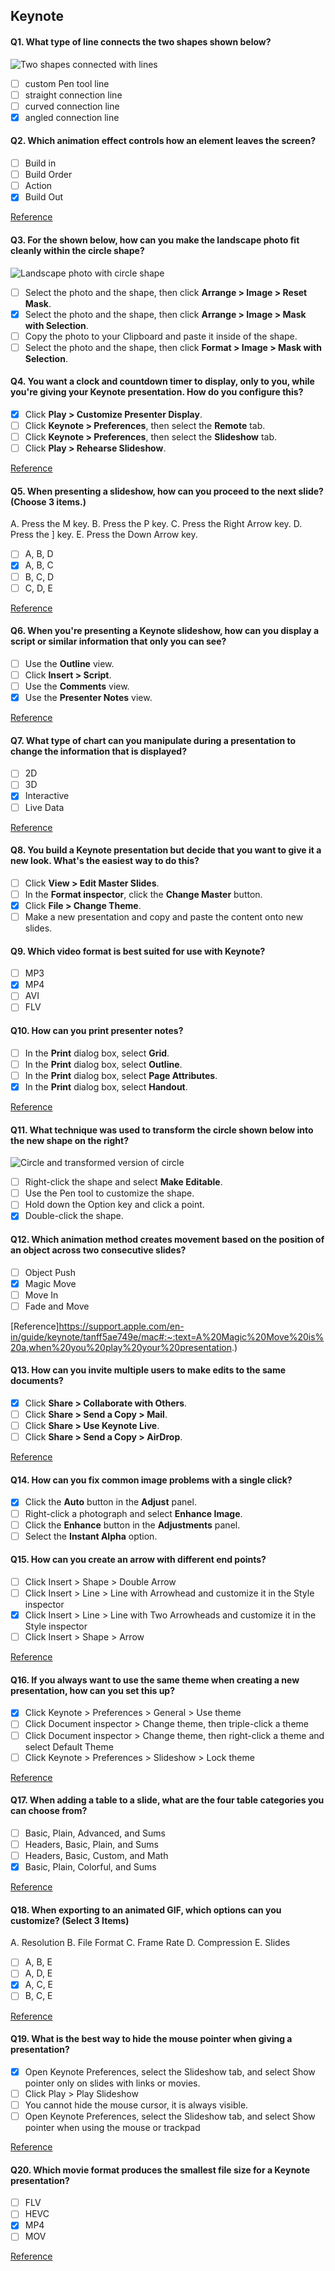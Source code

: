 ## Keynote

#### Q1. What type of line connects the two shapes shown below?

![Two shapes connected with lines](images/picture1.png?raw=png)

- [ ] custom Pen tool line
- [ ] straight connection line
- [ ] curved connection line
- [x] angled connection line

#### Q2. Which animation effect controls how an element leaves the screen?

- [ ] Build in
- [ ] Build Order
- [ ] Action
- [x] Build Out

[Reference](https://support.apple.com/en-in/guide/keynote/tan72234bb6/mac)

#### Q3. For the shown below, how can you make the landscape photo fit cleanly within the circle shape?

![Landscape photo with circle shape](images/picture3.png?raw=png)

- [ ] Select the photo and the shape, then click **Arrange > Image > Reset Mask**.
- [x] Select the photo and the shape, then click **Arrange > Image > Mask with Selection**.
- [ ] Copy the photo to your Clipboard and paste it inside of the shape.
- [ ] Select the photo and the shape, then click **Format > Image > Mask with Selection**.

#### Q4. You want a clock and countdown timer to display, only to you, while you're giving your Keynote presentation. How do you configure this?

- [x] Click **Play > Customize Presenter Display**.
- [ ] Click **Keynote > Preferences**, then select the **Remote** tab.
- [ ] Click **Keynote > Preferences**, then select the **Slideshow** tab.
- [ ] Click **Play > Rehearse Slideshow**.

[Reference](https://discussions.apple.com/thread/3767979#:~:text=Keynote%20%3E%20Preferences%20%3E%20click%20Presenter%20Display,choose%20the%20option%20you%20want.)

#### Q5. When presenting a slideshow, how can you proceed to the next slide? (Choose 3 items.)

A. Press the M key.
B. Press the P key.
C. Press the Right Arrow key.
D. Press the ] key.
E. Press the Down Arrow key.

- [ ] A, B, D
- [x] A, B, C
- [ ] B, C, D
- [ ] C, D, E

[Reference](https://support.apple.com/lt-lt/guide/keynote-ipad/tanca56e7da3/ipados)

#### Q6. When you're presenting a Keynote slideshow, how can you display a script or similar information that only you can see?

- [ ] Use the **Outline** view.
- [ ] Click **Insert > Script**.
- [ ] Use the **Comments** view.
- [x] Use the **Presenter Notes** view.

[Reference](https://support.apple.com/en-in/guide/keynote/tand1a4ee7c/mac)

#### Q7. What type of chart can you manipulate during a presentation to change the information that is displayed?

- [ ] 2D
- [ ] 3D
- [x] Interactive
- [ ] Live Data

[Reference](https://support.apple.com/en-in/guide/keynote/tan9e7c35220/mac)

#### Q8. You build a Keynote presentation but decide that you want to give it a new look. What's the easiest way to do this?

- [ ] Click **View > Edit Master Slides**.
- [ ] In the **Format inspector**, click the **Change Master** button.
- [x] Click **File > Change Theme**.
- [ ] Make a new presentation and copy and paste the content onto new slides.

#### Q9. Which video format is best suited for use with Keynote?

- [ ] MP3
- [x] MP4
- [ ] AVI
- [ ] FLV

#### Q10. How can you print presenter notes?

- [ ] In the **Print** dialog box, select **Grid**.
- [ ] In the **Print** dialog box, select **Outline**.
- [ ] In the **Print** dialog box, select **Page Attributes**.
- [x] In the **Print** dialog box, select **Handout**.

[Reference](https://discussions.apple.com/thread/3932675)

#### Q11. What technique was used to transform the circle shown below into the new shape on the right?

![Circle and transformed version of circle](images/picture2.png?raw=png)

- [ ] Right-click the shape and select **Make Editable**.
- [ ] Use the Pen tool to customize the shape.
- [ ] Hold down the Option key and click a point.
- [x] Double-click the shape.

#### Q12. Which animation method creates movement based on the position of an object across two consecutive slides?

- [ ] Object Push
- [x] Magic Move
- [ ] Move In
- [ ] Fade and Move

[Reference]https://support.apple.com/en-in/guide/keynote/tanff5ae749e/mac#:~:text=A%20Magic%20Move%20is%20a,when%20you%20play%20your%20presentation.)

#### Q13. How can you invite multiple users to make edits to the same documents?

- [x] Click **Share > Collaborate with Others**.
- [ ] Click **Share > Send a Copy > Mail**.
- [ ] Click **Share > Use Keynote Live**.
- [ ] Click **Share > Send a Copy > AirDrop**.

[Reference](https://support.apple.com/en-in/HT206181)

#### Q14. How can you fix common image problems with a single click?

- [x] Click the **Auto** button in the **Adjust** panel.
- [ ] Right-click a photograph and select **Enhance Image**.
- [ ] Click the **Enhance** button in the **Adjustments** panel.
- [ ] Select the **Instant Alpha** option.

#### Q15. How can you create an arrow with different end points?

- [ ] Click Insert > Shape > Double Arrow
- [ ] Click Insert > Line > Line with Arrowhead and customize it in the Style inspector
- [x] Click Insert > Line > Line with Two Arrowheads and customize it in the Style inspector
- [ ] Click Insert > Shape > Arrow

[Reference](https://support.apple.com/en-in/guide/keynote/tan411206157/mac)

#### Q16. If you always want to use the same theme when creating a new presentation, how can you set this up?

- [x] Click Keynote > Preferences > General > Use theme
- [ ] Click Document inspector > Change theme, then triple-click a theme
- [ ] Click Document inspector > Change theme, then right-click a theme and select Default Theme
- [ ] Click Keynote > Preferences > Slideshow > Lock theme

[Reference](https://support.apple.com/en-in/guide/keynote/tanb343cb739/mac#:~:text=You%20can%20set%20Keynote%20to,Theme%20to%20select%20a%20theme.)

#### Q17. When adding a table to a slide, what are the four table categories you can choose from?

- [ ] Basic, Plain, Advanced, and Sums
- [ ] Headers, Basic, Plain, and Sums
- [ ] Headers, Basic, Custom, and Math
- [x] Basic, Plain, Colorful, and Sums

[Reference](https://www.idownloadblog.com/2021/03/29/tables-in-keynote/)

#### Q18. When exporting to an animated GIF, which options can you customize? (Select 3 Items)

A. Resolution
B. File Format
C. Frame Rate
D. Compression
E. Slides

- [ ] A, B, E
- [ ] A, D, E
- [x] A, C, E
- [ ] B, C, E

[Reference](https://support.apple.com/guide/keynote/create-an-animated-gif-tan30ff1f63c/mac)

#### Q19. What is the best way to hide the mouse pointer when giving a presentation?

- [x] Open Keynote Preferences, select the Slideshow tab, and select Show pointer only on slides with links or movies.
- [ ] Click Play > Play Slideshow
- [ ] You cannot hide the mouse cursor, it is always visible.
- [ ] Open Keynote Preferences, select the Slideshow tab, and select Show pointer when using the mouse or trackpad

[Reference](https://support.polleverywhere.com/hc/en-us/articles/1260801551289-Mouse-not-visible-in-slideshow-mode-of-Keynote)

#### Q20. Which movie format produces the smallest file size for a Keynote presentation?

- [ ] FLV
- [ ] HEVC
- [x] MP4
- [ ] MOV

[Reference](https://videoconvert.minitool.com/video-converter/smallest-video-format.html#:~:text=265%20is%20the%20successor%20to,get%20a%20small%20file%20size.)
